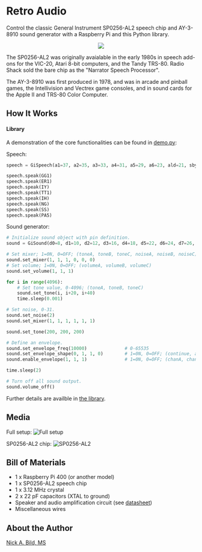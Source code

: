 # Retro Audio

Control the classic General Instrument SP0256-AL2 speech chip and AY-3-8910 sound generator with a Raspberry Pi and this Python library.

<p align="center">
<img src="https://raw.githubusercontent.com/nickbild/retro_audio/main/media/closeup_sm.jpg">
</p>

The SP0256-AL2 was originally avaialable in the early 1980s in speech add-ons for the VIC-20, Atari 8-bit computers, and the Tandy TRS-80.  Radio Shack sold the bare chip as the "Narrator Speech Processor".

The AY-3-8910 was first produced in 1978, and was in arcade and pinball games, the Intellivision and Vectrex game consoles, and in sound cards for the Apple II and TRS-80 Color Computer.

## How It Works

#### Library

A demonstration of the core functionalities can be found in [demo.py](https://github.com/nickbild/retro_audio/blob/main/demo.py):

Speech:

```python
speech = GiSpeech(a1=37, a2=35, a3=33, a4=31, a5=29, a6=23, ald=21, sby=15, rst=13)

speech.speak(GG1)
speech.speak(ER1)
speech.speak(IY)
speech.speak(TT1)
speech.speak(IH)
speech.speak(NG)
speech.speak(SS)
speech.speak(PA5)
```

Sound generator:

```python
# Initialize sound object with pin definition.
sound = GiSound(d0=8, d1=10, d2=12, d3=16, d4=18, d5=22, d6=24, d7=26, bc1=36, bdir=38, reset=40)

# Set mixer; 1=0N, 0=OFF; (toneA, toneB, toneC, noiseA, noiseB, noiseC)
sound.set_mixer(1, 1, 1, 0, 0, 0)
# Set volume; 1=0N, 0=OFF; (volumeA, volumeB, volumeC)
sound.set_volume(1, 1, 1)

for i in range(4096):
    # Set tone value, 0-4096; (toneA, toneB, toneC)
    sound.set_tone(i, i+20, i+40)
    time.sleep(0.001)

# Set noise, 0-31.
sound.set_noise(2)
sound.set_mixer(1, 1, 1, 1, 1, 1)

sound.set_tone(200, 200, 200)

# Define an envelope.
sound.set_envelope_freq(10000)              # 0-65535
sound.set_envelope_shape(0, 1, 1, 0)        # 1=0N, 0=OFF; (continue, attack, alternate, hold)
sound.enable_envelope(1, 1, 1)              # 1=0N, 0=OFF; (chanA, chanB, chanC)

time.sleep(2)

# Turn off all sound output.
sound.volume_off()
```

Further details are availble in [the library](https://github.com/nickbild/retro_audio/blob/main/gi_sound.py).

## Media

Full setup:
![Full setup](https://raw.githubusercontent.com/nickbild/retro_audio/main/media/full_setup_sm.jpg)

SP0256-AL2 chip:
![SP0256-AL2](https://raw.githubusercontent.com/nickbild/retro_audio/main/media/sp0256_sm.jpg)

## Bill of Materials

- 1 x Raspberry Pi 400 (or another model)
- 1 x SP0256-AL2 speech chip
- 1 x 3.12 MHz crystal
- 2 x 22 pF capacitors (XTAL to ground)
- Speaker and audio amplification circuit (see [datasheet](https://github.com/nickbild/retro_audio/blob/main/spo256_datasheet.pdf))
- Miscellaneous wires

## About the Author

[Nick A. Bild, MS](https://nickbild79.firebaseapp.com/#!/)
